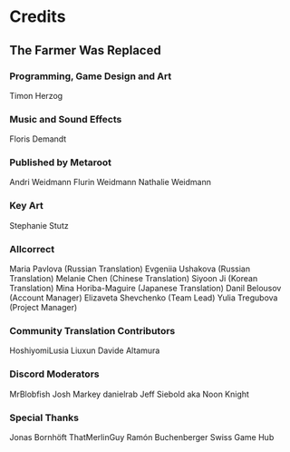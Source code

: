 # Credits

## The Farmer Was Replaced

### Programming, Game Design and Art
Timon Herzog

### Music and Sound Effects
Floris Demandt

### Published by Metaroot
Andri Weidmann
Flurin Weidmann
Nathalie Weidmann

### Key Art
Stephanie Stutz

### Allcorrect
Maria Pavlova (Russian Translation)
Evgeniia Ushakova (Russian Translation)
Melanie Chen (Chinese Translation)
Siyoon Ji (Korean Translation)
Mina Horiba-Maguire (Japanese Translation)
Danil Belousov (Account Manager)
Elizaveta Shevchenko (Team Lead)
Yulia Tregubova (Project Manager)

### Community Translation Contributors
HoshiyomiLusia
Liuxun
Davide Altamura

### Discord Moderators
MrBlobfish
Josh Markey
danielrab
Jeff Siebold aka Noon Knight

### Special Thanks
Jonas Bornhöft
ThatMerlinGuy
Ramón Buchenberger
Swiss Game Hub